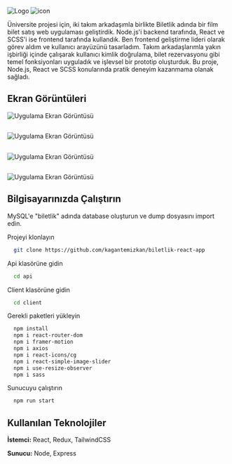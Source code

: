 
![Logo]([https://dev-to-uploads.s3.amazonaws.com/uploads/articles/th5xamgrr6se0x5ro4g6.png](https://github.com/kagantemizkan/biletlik-react-app/assets/46727689/b0e72f4e-8ca5-478b-a0b3-792574f001c2.png))
![icon](https://github.com/kagantemizkan/biletlik-react-app/assets/46727689/deb7129b-62f5-4f6b-928d-be0573e833ac)


Üniversite projesi için, iki takım arkadaşımla birlikte Biletlik adında bir film bilet satış web uygulaması geliştirdik. Node.js'i backend tarafında, React ve SCSS'i ise frontend tarafında kullandık. Ben frontend geliştirme lideri olarak görev aldım ve kullanıcı arayüzünü tasarladım. Takım arkadaşlarımla yakın işbirliği içinde çalışarak kullanıcı kimlik doğrulama, bilet rezervasyonu gibi temel fonksiyonları uyguladık ve işlevsel bir prototip oluşturduk. Bu proje, Node.js, React ve SCSS konularında pratik deneyim kazanmama olanak sağladı.


## Ekran Görüntüleri

![Uygulama Ekran Görüntüsü](https://via.placeholder.com/468x300?text=App+Screenshot+Here)
## 
![Uygulama Ekran Görüntüsü](https://via.placeholder.com/468x300?text=App+Screenshot+Here)
## 
![Uygulama Ekran Görüntüsü](https://via.placeholder.com/468x300?text=App+Screenshot+Here)
## 
![Uygulama Ekran Görüntüsü](https://via.placeholder.com/468x300?text=App+Screenshot+Here)

  
## Bilgisayarınızda Çalıştırın

MySQL'e "biletlik" adında database oluşturun ve dump dosyasını import edin.

Projeyi klonlayın

```bash
  git clone https://github.com/kagantemizkan/biletlik-react-app
```

Api klasörüne gidin

```bash
  cd api
```
Client klasörüne gidin
```bash
  cd client
```

Gerekli paketleri yükleyin

```bash
  npm install
  npm i react-router-dom
  npm i framer-motion
  npm i axios
  npm i react-icons/cg
  npm i react-simple-image-slider
  npm i use-resize-observer
  npm i sass
```

Sunucuyu çalıştırın

```bash
  npm run start
```

  
## Kullanılan Teknolojiler

**İstemci:** React, Redux, TailwindCSS

**Sunucu:** Node, Express

  

